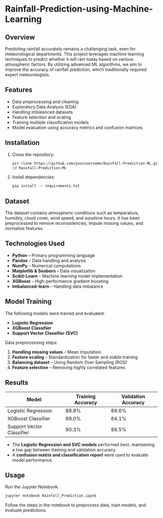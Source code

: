 # Rainfall-Prediction-using-Machine-Learning

## Overview  
Predicting rainfall accurately remains a challenging task, even for meteorological departments. This project leverages machine learning techniques to predict whether it will rain today based on various atmospheric factors. By utilizing advanced ML algorithms, we aim to improve the accuracy of rainfall prediction, which traditionally required expert meteorologists.  

## Features  
- Data preprocessing and cleaning  
- Exploratory Data Analysis (EDA)  
- Handling imbalanced datasets  
- Feature selection and scaling  
- Training multiple classification models  
- Model evaluation using accuracy metrics and confusion matrices  

## Installation  

1. Clone the repository:  
   ```bash
   git clone https://github.com/yourusername/Rainfall-Prediction-ML.git
   cd Rainfall-Prediction-ML
   ```  
2. Install dependencies:  
   ```bash
   pip install -r requirements.txt
   ```  

## Dataset  
The dataset contains atmospheric conditions such as temperature, humidity, cloud cover, wind speed, and sunshine hours. It has been preprocessed to remove inconsistencies, impute missing values, and normalize features.  

## Technologies Used  

- **Python** – Primary programming language  
- **Pandas** – Data handling and analysis  
- **NumPy** – Numerical computations  
- **Matplotlib & Seaborn** – Data visualization  
- **Scikit-Learn** – Machine learning model implementation  
- **XGBoost** – High-performance gradient boosting  
- **Imbalanced-learn** – Handling data imbalance  

## Model Training  

The following models were trained and evaluated:  
- **Logistic Regression**  
- **XGBoost Classifier**  
- **Support Vector Classifier (SVC)**  

Data preprocessing steps:  
1. **Handling missing values** – Mean imputation  
2. **Feature scaling** – Standardization for faster and stable training  
3. **Balancing dataset** – Using Random Over Sampling (ROS)  
4. **Feature selection** – Removing highly correlated features  

## Results  

| Model                  | Training Accuracy | Validation Accuracy |
|------------------------|------------------|---------------------|
| Logistic Regression    | 88.9%            | 89.6%               |
| XGBoost Classifier     | 99.0%            | 84.1%               |
| Support Vector Classifier | 90.3%         | 88.5%               |

- The **Logistic Regression and SVC models** performed best, maintaining a low gap between training and validation accuracy.  
- A **confusion matrix and classification report** were used to evaluate model performance.  

## Usage  

Run the Jupyter Notebook:  
```bash
jupyter notebook Rainfall_Prediction.ipynb
```  
Follow the steps in the notebook to preprocess data, train models, and evaluate predictions.  
